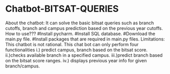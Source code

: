 # Chatbot-BITSAT-QUERIES
About the chatbot:
It can solve the basic bitsat queries such as branch cutoffs, branch and campus prediction based on the previous year cutoffs.
How to use???
#Install pycharm.
#Install SQL database.
#Download the main.py file.
#Install packages that are required in main.py files.
Limitations:
This chatbot is not rational.
This chat bot can only perform four functionalities
i.) predict campus, branch based on the bitsat score.
ii.)checks available branch in a specified campus.
iii.)predict branch based on the bitsat score ranges.
iv.) displays previous year info for given branch/campus.
